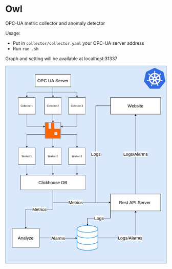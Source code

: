 # Owl

OPC-UA metric collector and anomaly detector

Usage:
* Put in `collector/collector.yaml` your OPC-UA server address
* Run `run .sh`

Graph and setting will be available at localhost:31337

![alt text](https://raw.githubusercontent.com/InviewComp/Owl/master/Owl_architecture.jpg)
